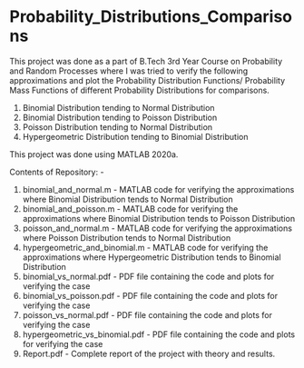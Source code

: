 # Probability_Distributions_Comparisons

This project was done as a part of B.Tech 3rd Year Course on Probability and Random Processes where I was tried to verify the following approximations and plot the Probability 
Distribution Functions/ Probability Mass Functions of different Probability Distributions for comparisons.
1. Binomial Distribution tending to Normal Distribution
2. Binomial Distribution tending to Poisson Distribution
3. Poisson Distribution tending to Normal Distribution
4. Hypergeometric Distribution tending to Binomial Distribution

This project was done using MATLAB 2020a. 

Contents of Repository: -

1. binomial_and_normal.m - MATLAB code for verifying the approximations where Binomial Distribution tends to Normal Distribution
2. binomial_and_poisson.m - MATLAB code for verifying the approximations where Binomial Distribution tends to Poisson Distribution
3. poisson_and_normal.m - MATLAB code for verifying the approximations where Poisson Distribution tends to Normal Distribution
4. hypergeometric_and_binomial.m - MATLAB code for verifying the approximations where Hypergeometric Distribution tends to Binomial Distribution
5. binomial_vs_normal.pdf - PDF file containing the code and plots for verifying the case
6. binomial_vs_poisson.pdf - PDF file containing the code and plots for verifying the case
7. poisson_vs_normal.pdf - PDF file containing the code and plots for verifying the case
8. hypergeometric_vs_binomial.pdf - PDF file containing the code and plots for verifying the case
9. Report.pdf - Complete report of the project with theory and results.
